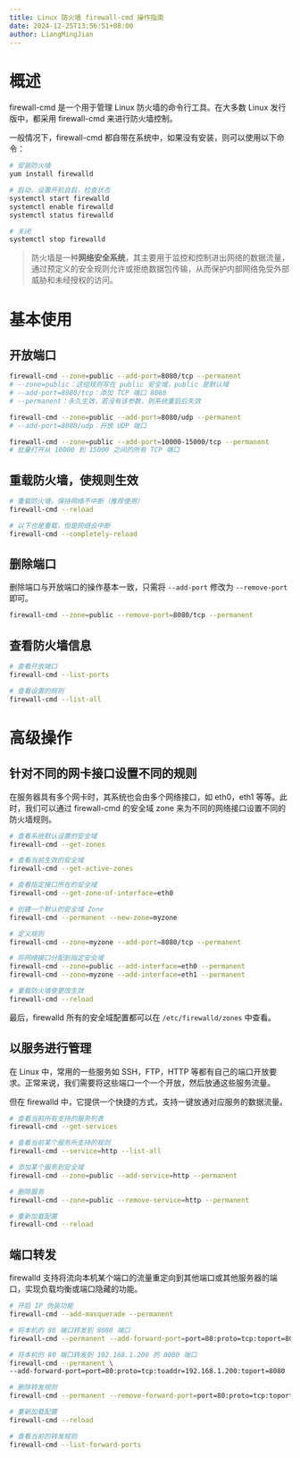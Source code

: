 ```yaml
---
title: Linux 防火墙 firewall-cmd 操作指南
date: 2024-12-25T13:56:51+08:00
author: LiangMingJian
---
```


# 概述

firewall-cmd 是一个用于管理 Linux 防火墙的命令行工具。在大多数 Linux 发行版中，都采用 firewall-cmd 来进行防火墙控制。

一般情况下，firewall-cmd 都自带在系统中，如果没有安装，则可以使用以下命令：

```bash
# 安装防火墙
yum install firewalld

# 启动，设置开机自启，检查状态
systemctl start firewalld
systemctl enable firewalld
systemctl status firewalld

# 关闭
systemctl stop firewalld
```

> 防火墙是一种**网络安全系统**，其主要用于监控和控制进出网络的数据流量，通过预定义的安全规则允许或拒绝数据包传输，从而保护内部网络免受外部威胁和未经授权的访问。

# 基本使用

## 开放端口

```bash
firewall-cmd --zone=public --add-port=8080/tcp --permanent
# --zone=public：这组规则写在 public 安全域，public 是默认域
# --add-port=8080/tcp：添加 TCP 端口 8080
# --permanent：永久生效，若没有该参数，则系统重启后失效

firewall-cmd --zone=public --add-port=8080/udp --permanent
# --add-port=8080/udp：开放 UDP 端口

firewall-cmd --zone=public --add-port=10000-15000/tcp --permanent
# 批量打开从 10000 到 15000 之间的所有 TCP 端口
```

## 重载防火墙，使规则生效

```bash
# 重载防火墙，保持网络不中断（推荐使用）
firewall-cmd --reload

# 以下也是重载，但是网络会中断
firewall-cmd --completely-reload
```

## 删除端口

删除端口与开放端口的操作基本一致，只需将 `--add-port` 修改为 `--remove-port` 即可。

```bash
firewall-cmd --zone=public --remove-port=8080/tcp --permanent
```

## 查看防火墙信息

```bash
# 查看开放端口
firewall-cmd --list-ports

# 查看设置的规则
firewall-cmd --list-all
```

# 高级操作

## 针对不同的网卡接口设置不同的规则

在服务器具有多个网卡时，其系统也会由多个网络接口，如 eth0，eth1 等等。此时，我们可以通过 firewall-cmd 的安全域 zone 来为不同的网络接口设置不同的防火墙规则。

```bash
# 查看系统默认设置的安全域
firewall-cmd --get-zones

# 查看当前生效的安全域
firewall-cmd --get-active-zones

# 查看指定接口所在的安全域
firewall-cmd --get-zone-of-interface=eth0

# 创建一个默认的安全域 Zone
firewall-cmd --permanent --new-zone=myzone

# 定义规则
firewall-cmd --zone=myzone --add-port=8080/tcp --permanent

# 将网络接口分配到指定安全域
firewall-cmd --zone=public --add-interface=eth0 --permanent 
firewall-cmd --zone=myzone --add-interface=eth1 --permanent 

# 重载防火墙使更改生效
firewall-cmd --reload
```

最后，firewalld 所有的安全域配置都可以在 `/etc/firewalld/zones` 中查看。

## 以服务进行管理

在 Linux 中，常用的一些服务如 SSH，FTP，HTTP 等都有自己的端口开放要求。正常来说，我们需要将这些端口一个一个开放，然后放通这些服务流量。

但在 firewalld 中，它提供一个快捷的方式，支持一键放通对应服务的数据流量。

```bash
# 查看当前所有支持的服务列表
firewall-cmd --get-services

# 查看当前某个服务所支持的规则
firewall-cmd --service=http --list-all

# 添加某个服务到安全域
firewall-cmd --zone=public --add-service=http --permanent

# 删除服务
firewall-cmd --zone=public --remove-service=http --permanent

# 重新加载配置
firewall-cmd --reload
```

## 端口转发

firewalld 支持将流向本机某个端口的流量重定向到其他端口或其他服务器的端口，实现负载均衡或端口隐藏的功能。

```bash
# 开启 IP 伪装功能
firewall-cmd --add-masquerade --permanent

# 将本机的 80 端口转发到 8080 端口
firewall-cmd --permanent --add-forward-port=port=80:proto=tcp:toport=8080

# 将本机的 80 端口转发到 192.168.1.200 的 8080 端口
firewall-cmd --permanent \
--add-forward-port=port=80:proto=tcp:toaddr=192.168.1.200:toport=8080

# 删除转发规则
firewall-cmd --permanent --remove-forward-port=port=80:proto=tcp:toport=8080

# 重新加载配置
firewall-cmd --reload

# 查看当前的转发规则
firewall-cmd --list-forward-ports
```
